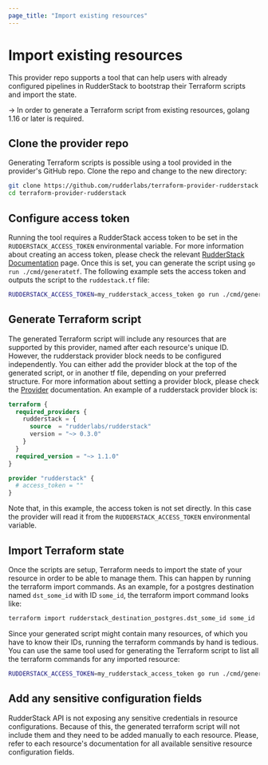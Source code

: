 ```yaml
---
page_title: "Import existing resources"
---
```


# Import existing resources

This provider repo supports a tool that can help users with already configured pipelines in RudderStack to bootstrap their
Terraform scripts and import the state.

-> In order to generate a Terraform script from existing resources, golang 1.16 or later is required.

## Clone the provider repo

Generating Terraform scripts is possible using a tool provided in the provider's GitHub repo. Clone the repo and change to the new directory:

```sh
git clone https://github.com/rudderlabs/terraform-provider-rudderstack
cd terraform-provider-rudderstack
```

## Configure access token

Running the tool requires a RudderStack access token to be set in the `RUDDERSTACK_ACCESS_TOKEN` environmental variable. For more information about creating an access token, please check the relevant [RudderStack Documentation](https://www.rudderstack.com/docs/transformations/api-access-token/) page. Once this is set, you can generate the script using `go run ./cmd/generatetf`. The following example sets the access token and outputs the script to the `ruddestack.tf` file:

```sh
RUDDERSTACK_ACCESS_TOKEN=my_rudderstack_access_token go run ./cmd/generatetf > rudderstack.tf
```

## Generate Terraform script

The generated Terraform script will include any resources that are supported by this provider, named after each resource's unique ID. However, the rudderstack provider block needs to be configured independently. You can either add the provider block at the top of the generated script, or in another tf file, depending on your preferred structure. For more information about setting a provider block, please check the [Provider](https://registry.terraform.io/providers/rudderlabs/rudderstack/latest/docs) documentation. An example of a rudderstack provider block is:

```terraform
terraform {
  required_providers {
    rudderstack = {
      source  = "rudderlabs/rudderstack"
      version = "~> 0.3.0"
    }
  }
  required_version = "~> 1.1.0"
}

provider "rudderstack" {
  # access_token = ""
}
```

Note that, in this example, the access token is not set directly. In this case the provider will read it from the  `RUDDERSTACK_ACCESS_TOKEN` environmental variable.

## Import Terraform state

Once the scripts are setup, Terraform needs to import the state of your resource in order to be able to manage them.
This can happen by running the terraform import commands. As an example, for a postgres destination named `dst_some_id` with ID `some_id`, the terraform import command looks like:

```sh
terraform import rudderstack_destination_postgres.dst_some_id some_id
```

Since your generated script might contain many resources, of which you have to know their IDs, running the terraform commands by hand is tedious. You can use the same tool used for generating the Terraform script to list all the terraform commands for any imported resource:

```sh
RUDDERSTACK_ACCESS_TOKEN=my_rudderstack_access_token go run ./cmd/generatetf -import
```

## Add any sensitive configuration fields

RudderStack API is not exposing any sensitive credentials in resource configurations. Because of this, the generated terraform script will not include them and they need to be added manually to each resource. Please, refer to each resource's documentation for all available sensitive resource configuration fields.